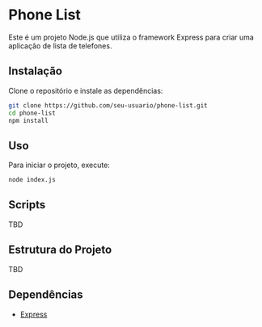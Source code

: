 # Phone List

Este é um projeto Node.js que utiliza o framework Express para criar uma aplicação de lista de telefones.

## Instalação

Clone o repositório e instale as dependências:

```sh
git clone https://github.com/seu-usuario/phone-list.git
cd phone-list
npm install
```

## Uso

Para iniciar o projeto, execute:

```sh
node index.js
```

## Scripts

TBD

## Estrutura do Projeto

TBD

## Dependências

- [Express](https://expressjs.com/)